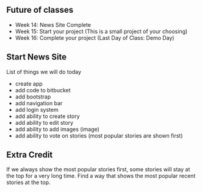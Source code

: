 ## Future of classes

- Week 14: News Site Complete
- Week 15: Start your project (This is a small project of your choosing)
- Week 16: Complete your project (Last Day of Class: Demo Day)

## Start News Site

List of things we will do today
- create app
- add code to bitbucket
- add bootstrap
- add navigation bar
- add login system
- add ability to create story
- add ability to edit story
- add ability to add images (image)
- add ability to vote on stories (most popular stories are shown first)

## Extra Credit

If we always show the most popular stories first, some stories will stay at the top for a very long time. Find a way that shows the most popular recent stories at the top.
